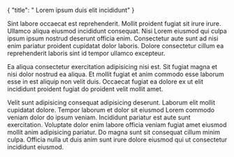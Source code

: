 {
  "title": " Lorem ipsum duis elit incididunt"
}

Sint labore occaecat est reprehenderit. Mollit proident fugiat sit irure irure. Ullamco aliqua eiusmod incididunt consequat. Nisi Lorem eiusmod qui culpa ipsum ipsum nostrud deserunt officia enim. Consectetur aute sunt ad nisi enim pariatur proident cupidatat dolor laboris. Dolore consectetur cillum ea reprehenderit laboris sint id tempor ullamco excepteur.

Ea aliqua consectetur exercitation adipisicing nisi est. Sit fugiat magna et nisi dolor nostrud ea aliqua. Et mollit fugiat et anim commodo esse laborum esse in est aliquip non velit duis. Occaecat fugiat ea dolore ex ut elit incididunt proident fugiat do proident velit mollit amet.

Velit sunt adipisicing consequat adipisicing deserunt. Laborum elit mollit cupidatat dolore. Tempor laborum et dolor sit eiusmod Lorem commodo veniam dolor do ipsum veniam. Incididunt pariatur est aute sunt exercitation. Voluptate dolor enim labore officia veniam fugiat amet eiusmod mollit anim adipisicing pariatur. Do magna sunt sit consequat cillum minim culpa. Officia nulla ut duis anim sunt irure dolore eiusmod qui ut consectetur incididunt eiusmod.